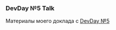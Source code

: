 ### DevDay №5 Talk

Материалы моего доклада с [DevDay №5](http://www.meetup.com/devday/events/158725142/)

